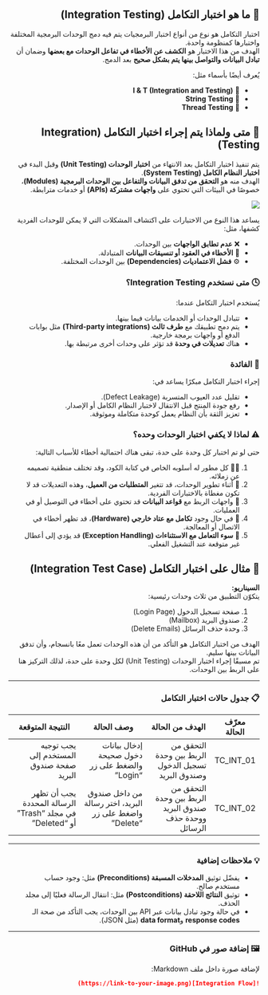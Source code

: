 
<div dir="rtl" align="right">

## 🔹 ما هو اختبار التكامل (Integration Testing)

اختبار التكامل هو نوع من أنواع اختبار البرمجيات يتم فيه دمج الوحدات البرمجية المختلفة واختبارها كمنظومة واحدة.  
الهدف من هذا الاختبار هو **الكشف عن الأخطاء في تفاعل الوحدات مع بعضها** وضمان أن **تبادل البيانات والتواصل بينها يتم بشكل صحيح** بعد الدمج.

يُعرف أيضًا بأسماء مثل:

- 🧩 **I & T (Integration and Testing)**
- 🔗 **String Testing**
- 🧵 **Thread Testing**

</div>
<div dir="rtl" align="right">

## 🧩 متى ولماذا يتم إجراء اختبار التكامل (Integration Testing)

يتم تنفيذ اختبار التكامل بعد الانتهاء من **اختبار الوحدات (Unit Testing)** وقبل البدء في **اختبار النظام الكامل (System Testing)**.  
الهدف منه هو **التحقق من تدفق البيانات والتفاعل بين الوحدات البرمجية (Modules)**، خصوصًا في البيئات التي تحتوي على **واجهات مشتركة (APIs)** أو خدمات مترابطة.


<img src="https://www.guru99.com/images/1/Integration-Testing.png">


يساعد هذا النوع من الاختبارات على اكتشاف المشكلات التي لا يمكن للوحدات الفردية كشفها، مثل:

- ❌ **عدم تطابق الواجهات** بين الوحدات.
- 🧾 **الأخطاء في العقود أو تنسيقات البيانات** المتبادلة.
- ⚙️ **فشل الاعتماديات (Dependencies)** بين الوحدات المختلفة.

### 🕓 متى نستخدم Integration Testing؟

يُستخدم اختبار التكامل عندما:
- تتبادل الوحدات أو الخدمات بيانات فيما بينها.
- يتم دمج تطبيقك مع **طرف ثالث (Third-party integrations)** مثل بوابات الدفع أو واجهات برمجة خارجية.
- هناك **تعديلات في وحدة** قد تؤثر على وحدات أخرى مرتبطة بها.

### 🎯 الفائدة
إجراء اختبار التكامل مبكرًا يساعد في:
- تقليل عدد العيوب المتسربة (Defect Leakage).  
- رفع جودة المنتج قبل الانتقال لاختبار النظام الكامل أو الإصدار.  
- تعزيز الثقة بأن النظام يعمل كوحدة متكاملة وموثوقة.

### ⚠️ لماذا لا يكفي اختبار الوحدات وحده؟
حتى لو تم اختبار كل وحدة على حدة، تبقى هناك احتمالية أخطاء للأسباب التالية:

1. 👨‍💻 كل مطور له أسلوبه الخاص في كتابة الكود، وقد تختلف منطقية تصميمه عن زملائه.  
2. 🔄 أثناء تطوير الوحدات، قد تتغير **المتطلبات من العميل**، وهذه التعديلات قد لا تكون مغطاة بالاختبارات الفردية.  
3. 💾 واجهات الربط مع **قواعد البيانات** قد تحتوي على أخطاء في التوصيل أو في العمليات.  
4. 🔌 في حال وجود **تكامل مع عتاد خارجي (Hardware)**، قد تظهر أخطاء في الاتصال أو المعالجة.  
5. 🚨 **سوء التعامل مع الاستثناءات (Exception Handling)** قد يؤدي إلى أعطال غير متوقعة عند التشغيل الفعلي.

</div>

<div dir="rtl" align="right">

## 🧩 مثال على اختبار التكامل (Integration Test Case)

**السيناريو:**  
يتكوّن التطبيق من ثلاث وحدات رئيسية:  
1. صفحة تسجيل الدخول (Login Page)  
2. صندوق البريد (Mailbox)  
3. وحدة حذف الرسائل (Delete Emails)

الهدف من اختبار التكامل هو التأكد من أن هذه الوحدات تعمل معًا بانسجام، وأن تدفق البيانات بينها سليم.  
تم مسبقًا إجراء اختبار الوحدات (Unit Testing) لكل وحدة على حدة، لذلك التركيز هنا على الربط بين الوحدات.

---

### 📋 جدول حالات اختبار التكامل

| **معرّف الحالة** | **الهدف من الحالة** | **وصف الحالة** | **النتيجة المتوقعة** |
|-------------------|----------------------|------------------|------------------------|
| TC_INT_01 | التحقق من الربط بين وحدة تسجيل الدخول وصندوق البريد | إدخال بيانات دخول صحيحة والضغط على زر “Login” | يجب توجيه المستخدم إلى صفحة صندوق البريد |
| TC_INT_02 | التحقق من الربط بين وحدة صندوق البريد ووحدة حذف الرسائل | من داخل صندوق البريد، اختر رسالة واضغط على زر “Delete” | يجب أن تظهر الرسالة المحددة في مجلد “Trash” أو “Deleted” |

---

### 💡 ملاحظات إضافية

- يفضّل توثيق **المدخلات المسبقة (Preconditions)** مثل: وجود حساب مستخدم صالح.  
- توثيق **النتائج اللاحقة (Postconditions)** مثل: انتقال الرسالة فعليًا إلى مجلد الحذف.  
- في حالة وجود تبادل بيانات عبر API بين الوحدات، يجب التأكد من صحة الـ **response codes** و**data format** (مثل JSON).

---

### 🖼️ إضافة صور في GitHub

لإضافة صورة داخل ملف Markdown:

```markdown
![Integration Flow](https://link-to-your-image.png)
